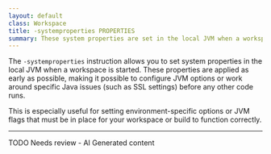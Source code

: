 ```yaml
---
layout: default
class: Workspace
title: -systemproperties PROPERTIES 
summary: These system properties are set in the local JVM when a workspace is started. This was mainly added to allow one to set JVM options via system properties.  
---
```


The `-systemproperties` instruction allows you to set system properties in the local JVM when a workspace is started. These properties are applied as early as possible, making it possible to configure JVM options or work around specific Java issues (such as SSL settings) before any other code runs.

This is especially useful for setting environment-specific options or JVM flags that must be in place for your workspace or build to function correctly.

<hr />
TODO Needs review - AI Generated content